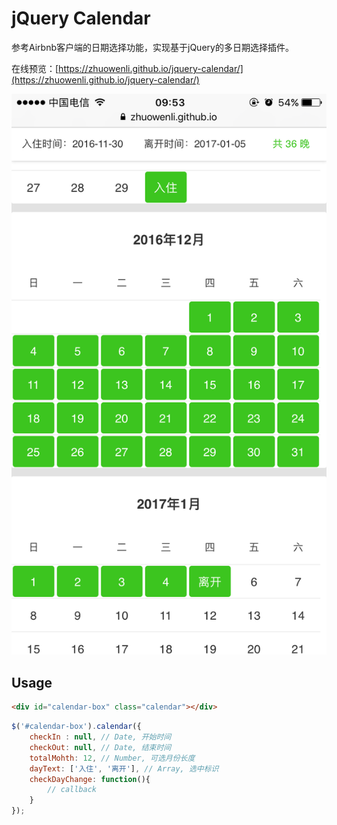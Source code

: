 # jQuery Calendar

参考Airbnb客户端的日期选择功能，实现基于jQuery的多日期选择插件。

在线预览：[https://zhuowenli.github.io/jquery-calendar/](https://zhuowenli.github.io/jquery-calendar/)

![](img/mobile.jpg)

## Usage

```html
<div id="calendar-box" class="calendar"></div>
```

```js
$('#calendar-box').calendar({
    checkIn : null, // Date, 开始时间
    checkOut: null, // Date, 结束时间
    totalMohth: 12, // Number, 可选月份长度
    dayText: ['入住', '离开'], // Array, 选中标识
    checkDayChange: function(){
        // callback
    }
});
```